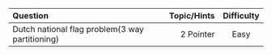 Question | Topic/Hints | Difficulty
| :--- | ---: | :---:
Dutch national flag problem(3 way partitioning)  | 2 Pointer | Easy
